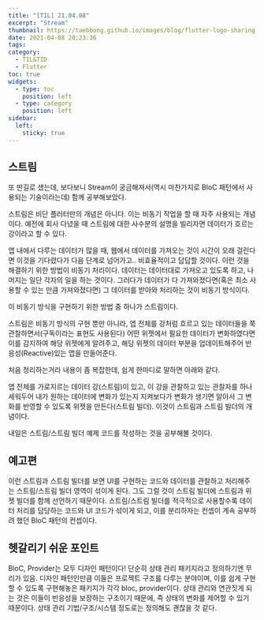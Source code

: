 ```yaml
---
title: "[TIL] 21.04.08"
excerpt: "Stream"
thumbnail: https://taebbong.github.io/images/blog/flutter-logo-sharing.png
date: 2021-04-08 20:23:36
tags:
category:
  - TIL&TID
  - Flutter
toc: true
widgets:
  - type: toc
    position: left
  - type: category
    position: left
sidebar:
  left:
    sticky: true
---
```


## 스트림

또 딴길로 샜는데, 보다보니 Stream이 궁금해져서(역시 마찬가지로 BloC 패턴에서 사용되는 기술이라는데) 함께 공부해보았다. 

스트림은 비단 플러터만의 개념은 아니다. 이는 비동기 작업을 할 때 자주 사용되는 개념이다.
예전에 회사 다녔을 때 스트림에 대한 사수분의 설명을 빌리자면 데이터가 흐르는 강이라고 할 수 있다.

앱 내에서 다루는 데이터가 많을 때, 웹에서 데이터를 가져오는 것이 시간이 오래 걸린다면 이것을 기다렸다가 다음 단계로 넘어가고.. 비효율적이고 답답할 것이다.
이런 것을 해결하기 위한 방법이 비동기 처리이다. 데이터는 데이터대로 가져오고 있도록 하고, 나머지는 일단 각자의 일을 하는 것이다. 그러다가 데이터가 다 가져와졌다면(혹은 최소 사용할 수 있는 만큼 가져와졌다면) 그 데이터를 받아와 처리하는 것이 비동기 방식이다.

이 비동기 방식을 구현하기 위한 방법 중 하나가 스트림이다. 

스트림은 비동기 방식의 구현 뿐만 아니라, 엡 전체를 강처럼 흐르고 있는 데이터들을 쭉 관찰하면서(구독이라는 표현도 사용된다) 어떤 위젯에서 필요한 데이터가 변화하였다면 이를 감지하여 해당 위젯에게 알려주고, 해당 위젯의 데이터 부분을 업데이트해주어 반응성(Reactive)있는 앱을 만들어준다.

처음 정리하는거라 내용이 좀 복잡한데, 쉽게 한마디로 말하면 아래와 같다.

앱 전체를 가로지르는 데이터 강(스트림)이 있고, 이 강을 관찰하고 있는 관찰자를 하나 세워두어 내가 원하는 데이터에 변화가 있는지 지켜보다가 변화가 생기면 알아서 그 변화를 반영할 수 있도록 위젯을 만든다(스트림 빌더). 이것이 스트림과 스트림 빌더의 개념이다.

내일은 스트림/스트림 빌더 예제 코드를 작성하는 것을 공부해볼 것이다.

## 예고편

이런 스트림과 스트림 빌더를 보면 UI를 구현하는 코드와 데이터를 관찰하고 처리해주는 스트림/스트림 빌더 영역이 섞이게 된다. 
그도 그럴 것이 스트림 빌더에 스트림과 위젯 빌더를 함께 선언하기 때문이다.
스트림/스트림 빌더를 적극적으로 사용할수록 데이터 처리를 담당하는 코드와 UI 코드가 섞이게 되고, 이를 분리하자는 컨셉이 계속 공부하려 했던 BloC 패턴의 컨셉이다.

## 헷갈리기 쉬운 포인트

BloC, Provider는 모두 디자인 패턴이다! 단순히 상태 관리 패키지라고 정의하기엔 무리가 있음.
디자인 패턴인만큼 이들은 프로젝트 구조를 다루는 분야이며, 이를 쉽게 구현할 수 있도록 구현해놓은 패키지가 각각 bloc, provider이다.
상태 관리와 연관짓게 되는 것은 이들이 반응성을 보장하는 구조이기 때문에, 즉 상태의 변화를 제어할 수 있기 때문이다. 상태 관리 기법/구조/시스템 정도로는 정의해도 괜찮을 것 같다.
